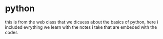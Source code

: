 # python
 this is from the web class that we dicuess about the basics of python, here i included evrything we learn with the notes i take that are embeded with the codes

